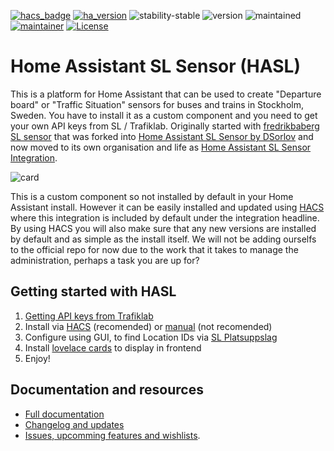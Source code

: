 [![hacs_badge](https://img.shields.io/badge/hacs-default-orange.svg)](https://github.com/custom-components/hacs)
[![ha_version](https://img.shields.io/badge/home%20assistant-2021.12%2B-green.svg)](https://www.home-assistant.io)
![stability-stable](https://img.shields.io/badge/stability-stable-green.svg)
![version](https://img.shields.io/badge/version-3.0.1-green.svg)
![maintained](https://img.shields.io/maintenance/yes/2022.svg)
[![maintainer](https://img.shields.io/badge/maintainer-dsorlov-blue.svg)](https://github.com/DSorlov)
[![License](https://img.shields.io/badge/License-Apache%202.0-blue.svg)](https://opensource.org/licenses/Apache-2.0)

Home Assistant SL Sensor (HASL)
===============================

This is a platform for Home Assistant that can be used to create "Departure board" or "Traffic Situation" sensors for buses and trains in Stockholm, Sweden. You have to install it as a custom component and you need to get your own API keys from SL / Trafiklab. Originally started with [fredrikbaberg SL sensor](https://github.com/fredrikbaberg/ha-sensor-sl) that was forked into [Home Assistant SL Sensor by DSorlov](https://github.com/DSorlov/hasl-platform) and now moved to its own organisation and life as [Home Assistant SL Sensor Integration](https://github.com/hasl-platform/integration).

![card](https://user-images.githubusercontent.com/8133650/56198334-0a150f00-603b-11e9-9e93-92be212d7f7b.PNG)

This is a custom component so not installed by default in your Home Assistant install. However it can be easily installed and updated using [HACS](https://custom-components.github.io/hacs/) where this integration is included by default under the integration headline.
By using HACS you will also make sure that any new versions are installed by default and as simple as the install itself. We will not be adding ourselfs to the official repo for now due to the work that it takes to manage the administration, perhaps a task you are up for?

## Getting started with HASL
1. [Getting API keys from Trafiklab](trafiklab)
2. Install via [HACS](hacs_install) (recomended) or [manual](manual_install) (not recomended)
3. Configure using GUI, to find Location IDs via [SL Platsuppslag](https://developer.trafiklab.se/api/sl-platsuppslag/konsol)
4. Install [lovelace cards](lovelace_cards) to display in frontend
5. Enjoy!

## Documentation and resources
* [Full documentation](https://github.com/hasl-sensor/integration/blob/master/README.md)
* [Changelog and updates](https://github.com/hasl-sensor/integration/blob/master/CHANGELOG.md)
* [Issues, upcomming features and wishlists](https://github.com/hasl-sensor/integration/issues).
